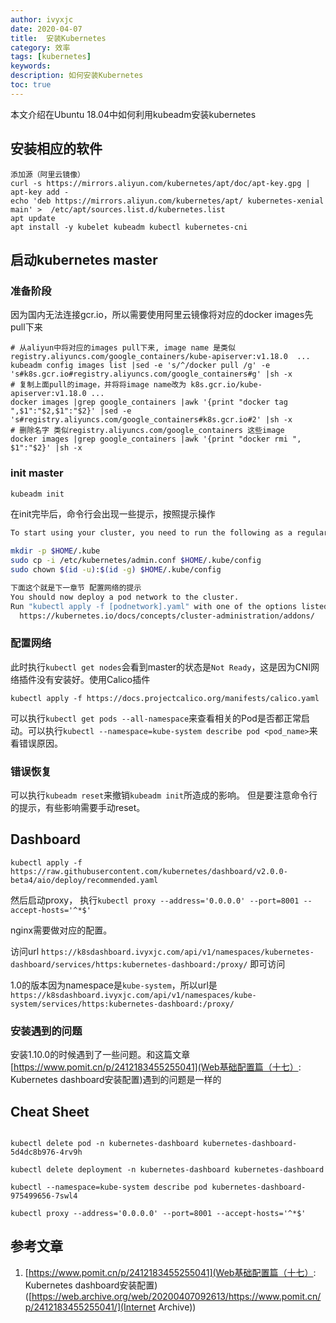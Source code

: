 ```yaml
---
author: ivyxjc
date: 2020-04-07
title:  安装Kubernetes
category: 效率
tags: [kubernetes]
keywords:
description: 如何安装Kubernetes
toc: true
---
```


本文介绍在Ubuntu 18.04中如何利用kubeadm安装kubernetes


## 安装相应的软件

```shell
添加源（阿里云镜像）
curl -s https://mirrors.aliyun.com/kubernetes/apt/doc/apt-key.gpg | apt-key add - 
echo 'deb https://mirrors.aliyun.com/kubernetes/apt/ kubernetes-xenial main' >  /etc/apt/sources.list.d/kubernetes.list 
apt update
apt install -y kubelet kubeadm kubectl kubernetes-cni
```

## 启动kubernetes master


### 准备阶段

因为国内无法连接gcr.io，所以需要使用阿里云镜像将对应的docker images先pull下来

```shell
# 从aliyun中将对应的images pull下来, image name 是类似 registry.aliyuncs.com/google_containers/kube-apiserver:v1.18.0  ...
kubeadm config images list |sed -e 's/^/docker pull /g' -e 's#k8s.gcr.io#registry.aliyuncs.com/google_containers#g' |sh -x
# 复制上面pull的image，并将将image name改为 k8s.gcr.io/kube-apiserver:v1.18.0 ...
docker images |grep google_containers |awk '{print "docker tag ",$1":"$2,$1":"$2}' |sed -e 's#registry.aliyuncs.com/google_containers#k8s.gcr.io#2' |sh -x
# 删除名字 类似registry.aliyuncs.com/google_containers 这些image
docker images |grep google_containers |awk '{print "docker rmi ", $1":"$2}' |sh -x
```

### init master

```bash
kubeadm init
```
在init完毕后，命令行会出现一些提示，按照提示操作


```bash
To start using your cluster, you need to run the following as a regular user:

mkdir -p $HOME/.kube
sudo cp -i /etc/kubernetes/admin.conf $HOME/.kube/config
sudo chown $(id -u):$(id -g) $HOME/.kube/config

下面这个就是下一章节 配置网络的提示
You should now deploy a pod network to the cluster.
Run "kubectl apply -f [podnetwork].yaml" with one of the options listed at:
  https://kubernetes.io/docs/concepts/cluster-administration/addons/
```

### 配置网络

此时执行`kubectl get nodes`会看到master的状态是`Not Ready`，这是因为CNI网络插件没有安装好。使用Calico插件

```shell
kubectl apply -f https://docs.projectcalico.org/manifests/calico.yaml
```

可以执行`kubectl get pods --all-namespace`来查看相关的Pod是否都正常启动。可以执行`kubectl --namespace=kube-system describe pod <pod_name>`来看错误原因。

### 错误恢复

可以执行`kubeadm reset`来撤销`kubeadm init`所造成的影响。 但是要注意命令行的提示，有些影响需要手动reset。

## Dashboard

`kubectl apply -f https://raw.githubusercontent.com/kubernetes/dashboard/v2.0.0-beta4/aio/deploy/recommended.yaml`

然后启动proxy， 执行`kubectl proxy --address='0.0.0.0' --port=8001 --accept-hosts='^*$'`

nginx需要做对应的配置。

访问url
`https://k8sdashboard.ivyxjc.com/api/v1/namespaces/kubernetes-dashboard/services/https:kubernetes-dashboard:/proxy/` 即可访问

1.0的版本因为namespace是`kube-system`，所以url是`https://k8sdashboard.ivyxjc.com/api/v1/namespaces/kube-system/services/https:kubernetes-dashboard:/proxy/`


### 安装遇到的问题

安装1.10.0的时候遇到了一些问题。和这篇文章[https://www.pomit.cn/p/2412183455255041](Web基础配置篇（十七）: Kubernetes dashboard安装配置)遇到的问题是一样的

## Cheat Sheet

```shell

kubectl delete pod -n kubernetes-dashboard kubernetes-dashboard-5d4dc8b976-4rv9h 

kubectl delete deployment -n kubernetes-dashboard kubernetes-dashboard

kubectl --namespace=kube-system describe pod kubernetes-dashboard-975499656-7swl4

kubectl proxy --address='0.0.0.0' --port=8001 --accept-hosts='^*$'

```

## 参考文章
1. [https://www.pomit.cn/p/2412183455255041](Web基础配置篇（十七）: Kubernetes dashboard安装配置) ([https://web.archive.org/web/20200407092613/https://www.pomit.cn/p/2412183455255041/](Internet Archive))
